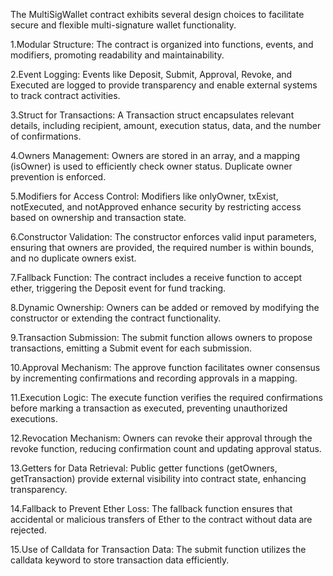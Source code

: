 <!-- @format -->

The MultiSigWallet contract exhibits several design choices to facilitate secure and flexible multi-signature wallet functionality.

1.Modular Structure: The contract is organized into functions, events, and modifiers, promoting readability and maintainability.

2.Event Logging: Events like Deposit, Submit, Approval, Revoke, and Executed are logged to provide transparency and enable external systems to track contract activities.

3.Struct for Transactions: A Transaction struct encapsulates relevant details, including recipient, amount, execution status, data, and the number of confirmations.

4.Owners Management: Owners are stored in an array, and a mapping (isOwner) is used to efficiently check owner status. Duplicate owner prevention is enforced.

5.Modifiers for Access Control: Modifiers like onlyOwner, txExist, notExecuted, and notApproved enhance security by restricting access based on ownership and transaction state.

6.Constructor Validation: The constructor enforces valid input parameters, ensuring that owners are provided, the required number is within bounds, and no duplicate owners exist.

7.Fallback Function: The contract includes a receive function to accept ether, triggering the Deposit event for fund tracking.

8.Dynamic Ownership: Owners can be added or removed by modifying the constructor or extending the contract functionality.

9.Transaction Submission: The submit function allows owners to propose transactions, emitting a Submit event for each submission.

10.Approval Mechanism: The approve function facilitates owner consensus by incrementing confirmations and recording approvals in a mapping.

11.Execution Logic: The execute function verifies the required confirmations before marking a transaction as executed, preventing unauthorized executions.

12.Revocation Mechanism: Owners can revoke their approval through the revoke function, reducing confirmation count and updating approval status.

13.Getters for Data Retrieval: Public getter functions (getOwners, getTransaction) provide external visibility into contract state, enhancing transparency.

14.Fallback to Prevent Ether Loss: The fallback function ensures that accidental or malicious transfers of Ether to the contract without data are rejected.

15.Use of Calldata for Transaction Data: The submit function utilizes the calldata keyword to store transaction data efficiently.
